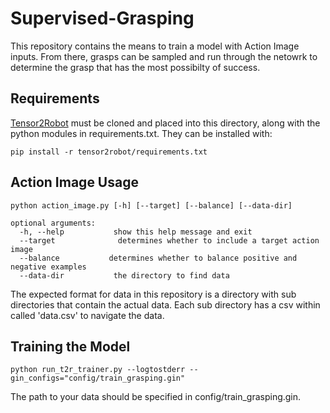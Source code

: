 # Supervised-Grasping

This repository contains the means to train a model with Action Image inputs. From there, grasps can be sampled and run through the netowrk to determine the grasp that has the most possibilty of success.

## Requirements

[Tensor2Robot](https://github.com/google-research/tensor2robot) must be cloned and placed into this directory, along with the python modules in requirements.txt. They can be installed with:
```
pip install -r tensor2robot/requirements.txt
```

## Action Image Usage
```
python action_image.py [-h] [--target] [--balance] [--data-dir]

optional arguments:
  -h, --help           show this help message and exit
  --target              determines whether to include a target action image
  --balance           determines whether to balance positive and negative examples
  --data-dir           the directory to find data

  ```
The expected format for data in this repository is a directory with sub directories that contain the actual data. Each sub directory has a csv within called 'data.csv' to navigate the data.

## Training the Model
```
python run_t2r_trainer.py --logtostderr --gin_configs="config/train_grasping.gin"
```
The path to your data should be specified in config/train_grasping.gin.

